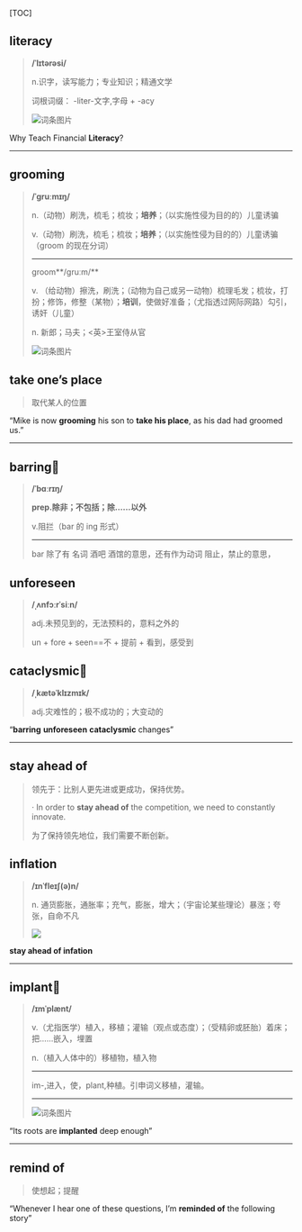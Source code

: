 [TOC]

## literacy

> **/ˈlɪtərəsi/**
>
> n.识字，读写能力；专业知识；精通文学
>
> 词根词缀： -liter-文字,字母 + -acy
>
> ![词条图片](https://ydlunacommon-cdn.nosdn.127.net/e5d4c0a78ac945125407edbf1b8ff0c0.jpg?)

Why Teach Financial **Literacy**?

---

## grooming

> **/ˈɡruːmɪŋ/**
>
> n.（动物）刷洗，梳毛；梳妆；**培养**；（以实施性侵为目的的）儿童诱骗
>
> v.（动物）刷洗，梳毛；梳妆；**培养**；（以实施性侵为目的的）儿童诱骗（groom 的现在分词）
>
> ---
>
> groom**/ɡruːm/**
>
> v.
> （给动物）擦洗，刷洗；（动物为自己或另一动物）梳理毛发；梳妆，打扮；修饰，修整（某物）；**培训**，使做好准备；（尤指透过网际网路）勾引，诱奸（儿童）
>
> n.
> 新郎；马夫；<英>王室侍从官
>
> ![词条图片](https://ydlunacommon-cdn.nosdn.127.net/5aed550904ffa70e8b90d3bc3d6a79ec.jpg?)

## take one’s place

> 取代某人的位置

“Mike is now **grooming** his son to **take his place**, as his dad had groomed us.”

---

## barring🚩

> **/ˈbɑːrɪŋ/**
>
> **prep.除非；不包括；除……以外**
>
> v.阻拦（bar 的 ing 形式）
>
> ---
>
> bar 除了有 名词 酒吧 酒馆的意思，还有作为动词 阻止，禁止的意思， 

## unforeseen

> **/ˌʌnfɔːrˈsiːn/**
>
> adj.未预见到的，无法预料的，意料之外的
>
> un + fore + seen==不 + 提前 + 看到，感受到

## cataclysmic🚩

> **/ˌkætəˈklɪzmɪk/**
>
> adj.灾难性的；极不成功的；大变动的

“**barring** **unforeseen** **cataclysmic** changes”

---

## stay ahead of

> 领先于：比别人更先进或更成功，保持优势。
>
> · In order to **stay ahead of** the competition, we need to constantly innovate.
>
> 为了保持领先地位，我们需要不断创新。

## inflation

> **/ɪnˈfleɪʃ(ə)n/**
>
> n.
> 通货膨胀，通胀率；充气，膨胀，增大；（宇宙论某些理论）暴涨；夸张，自命不凡
>
> ![](https://ydlunacommon-cdn.nosdn.127.net/52074a684c1e4c99394a8d3648a5b33a.jpg?)

**stay ahead of infation**

---

## implant🚩

> **/ɪmˈplænt/**
>
> v.（尤指医学）植入，移植；灌输（观点或态度）；（受精卵或胚胎）着床；把……嵌入，埋置
>
> n.（植入人体中的）移植物，植入物
>
> ---
>
> im-,进入，使，plant,种植。引申词义移植，灌输。
>
> ---
>
> ![词条图片](https://ydlunacommon-cdn.nosdn.127.net/ef6b9cfdd6d7c7a39d7223eaee2a75f0.jpg?)

“Its roots are **implanted** deep enough”

---

## remind of

> 使想起；提醒

“Whenever I hear one of these questions, I’m **reminded of** the following story”

